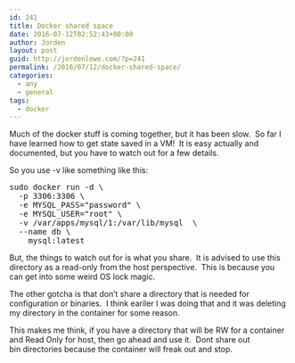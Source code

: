 ```yaml
---
id: 241
title: Docker shared space
date: 2016-07-12T02:52:43+00:00
author: Jorden
layout: post
guid: http://jordenlowe.com/?p=241
permalink: /2016/07/12/docker-shared-space/
categories:
  - any
  - general
tags:
  - docker
---
```

Much of the docker stuff is coming together, but it has been slow.  So far I have learned how to get state saved in a VM!  It is easy actually and documented, but you have to watch out for a few details.

So you use -v like something like this:

<pre class="lang:default decode:true ">sudo docker run -d \
  -p 3306:3306 \
  -e MYSQL_PASS="password" \
  -e MYSQL_USER="root" \
  -v /var/apps/mysql/1:/var/lib/mysql  \
  --name db \
    mysql:latest</pre>

But, the things to watch out for is what you share.  It is advised to use this directory as a read-only from the host perspective.  This is because you can get into some weird OS lock magic.

The other gotcha is that don&#8217;t share a directory that is needed for configuration or binaries.  I think eariler I was doing that and it was deleting my directory in the container for some reason.

This makes me think, if you have a directory that will be RW for a container and Read Only for host, then go ahead and use it.  Dont share out bin directories because the container will freak out and stop.